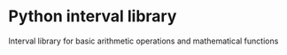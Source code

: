 # Python interval library
Interval library for basic arithmetic operations and mathematical functions

